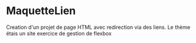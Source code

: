 # MaquetteLien
Creation d'un projet de page HTML avec redirection via des liens. Le thème étais un site exercice de gestion de flexbox
